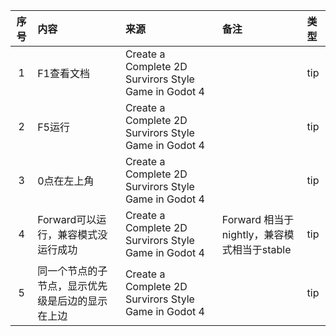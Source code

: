 | 序号 | 内容                       | 来源                                                   | 备注                               | 类型  |
|:--:|:-------------------------|:-----------------------------------------------------|:---------------------------------|:----|
| 1  | F1查看文档                   | Create a Complete 2D Survirors Style Game in Godot 4 |                                  | tip |
| 2  | F5运行                     | Create a Complete 2D Survirors Style Game in Godot 4 |                                  | tip |
| 3  | 0点在左上角                   | Create a Complete 2D Survirors Style Game in Godot 4 |                                  | tip |
| 4  | Forward可以运行，兼容模式没运行成功    | Create a Complete 2D Survirors Style Game in Godot 4 | Forward 相当于nightly，兼容模式相当于stable | tip |
| 5  | 同一个节点的子节点，显示优先级是后边的显示在上边 | Create a Complete 2D Survirors Style Game in Godot 4 |                                  | tip |

